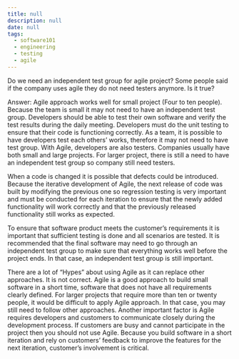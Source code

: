 ```yaml
---
title: null
description: null
date: null
tags:
  - software101
  - engineering
  - testing
  - agile
---
```


Do we need an independent test group for agile project? Some people said if the company uses agile they do not need testers anymore. Is it true?

Answer: Agile approach works well for small project (Four to ten people). Because the team is small it may not need to have an independent test group. Developers should be able to test their own software and verify the test results during the daily meeting. Developers must do the unit testing to ensure that their code is functioning correctly. As a team, it is possible to have developers test each others’ works, therefore it may not need to have test group. With Agile, developers are also testers. Companies usually have both small and large projects. For larger project, there is still a need to have an independent test group so company still need testers.

When a code is changed it is possible that defects could be introduced. Because the iterative development of Agile, the next release of code was built by modifying the previous one so regression testing is very important and must be conducted for each iteration to ensure that the newly added functionality will work correctly and that the previously released functionality still works as expected.

To ensure that software product meets the customer’s requirements it is important that sufficient testing is done and all scenarios are tested. It is recommended that the final software may need to go through an independent test group to make sure that everything works well before the project ends. In that case, an independent test group is still important.

There are a lot of “Hypes” about using Agile as it can replace other approaches. It is not correct. Agile is a good approach to build small software in a short time, software that does not have all requirements clearly defined. For larger projects that require more than ten or twenty people, it would be difficult to apply Agile approach. In that case, you may still need to follow other approaches. Another important factor is Agile requires developers and customers to communicate closely during the development process. If customers are busy and cannot participate in the project then you should not use Agile. Because you build software in a short iteration and rely on customers’ feedback to improve the features for the next iteration, customer’s involvement is critical.
